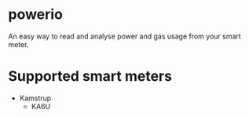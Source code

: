 powerio
=======
An easy way to read and analyse power and gas usage from your smart meter.

Supported smart meters
======================
- Kamstrup
    - KA6U
